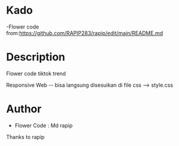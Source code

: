# Kado
-Flower code from:https://github.com/RAPIP283/rapip/edit/main/README.md


# Description
Flower code tiktok trend 

Responsive Web -- bisa langsung disesuikan di file css --> style.css

# Author
- Flower Code : Md rapip

Thanks to rapip
